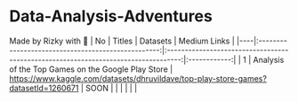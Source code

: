 # Data-Analysis-Adventures
Made by Rizky with 💖
| No |                       Titles                       |                                      Datasets                                      | Medium Links |
|----|:--------------------------------------------------:|:----------------------------------------------------------------------------------:|:------------:|
| 1  | Analysis of the Top Games on the Google Play Store | https://www.kaggle.com/datasets/dhruvildave/top-play-store-games?datasetId=1260671 |     SOON     |
|    |                                                    |                                                                                    |              |